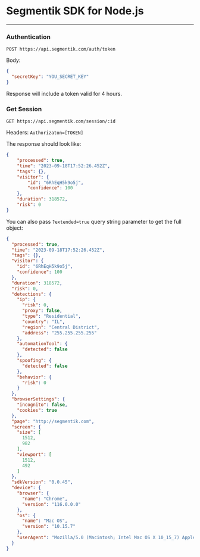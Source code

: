 # Segmentik SDK for Node.js

---

### Authentication 

`POST https://api.segmentik.com/auth/token`

Body:

```json
{
  "secretKey": "YOU_SECRET_KEY"
}
```
Response will include a token valid for 4 hours.


### Get Session

`GET https://api.segmentik.com/session/:id`

Headers: `Authorizaton=[TOKEN]`

The response should look like:
```json
{
    "processed": true,
    "time": "2023-09-18T17:52:26.452Z",
    "tags": {},
    "visitor": {
        "id": "6RhEqH5k9o5j",
        "confidence": 100
    },
    "duration": 318572,
    "risk": 0
}
```


You can also pass `?extended=true` query string parameter to get the full object:
```json
{
  "processed": true,
  "time": "2023-09-18T17:52:26.452Z",
  "tags": {},
  "visitor": {
    "id": "6RhEqH5k9o5j",
    "confidence": 100
  },
  "duration": 318572,
  "risk": 0,
  "detections": {
    "ip": {
      "risk": 0,
      "proxy": false,
      "type": "Residential",
      "country": "IL",
      "region": "Central District",
      "address": "255.255.255.255"
    },
    "automationTool": {
      "detected": false
    },
    "spoofing": {
      "detected": false
    },
    "behavior": {
      "risk": 0
    }
  },
  "browserSettings": {
    "incognito": false,
    "cookies": true
  },
  "page": "http://segmentik.com",
  "screen": {
    "size": [
      1512,
      982
    ],
    "viewport": [
      1512,
      492
    ]
  },
  "sdkVersion": "0.0.45",
  "device": {
    "browser": {
      "name": "Chrome",
      "version": "116.0.0.0"
    },
    "os": {
      "name": "Mac OS",
      "version": "10.15.7"
    },
    "userAgent": "Mozilla/5.0 (Macintosh; Intel Mac OS X 10_15_7) AppleWebKit/537.36 (KHTML, like Gecko) Chrome/116.0.0.0 Safari/537.36"
  }
}
```

